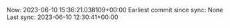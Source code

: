 Now: 2023-06-10 15:36:21.038109+00:00 Earliest commit since sync: None Last sync: 2023-06-10 12:30:41+00:00
